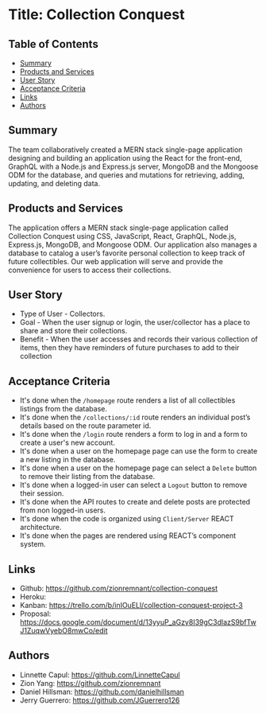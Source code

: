 # Title: Collection Conquest

## Table of Contents

- [Summary](#summary)
- [Products and Services](#products-and-services)
- [User Story](#user-story)
- [Acceptance Criteria](#acceptance-criteria)
- [Links](#links)
- [Authors](#authors)

## Summary

The team collaboratively created a MERN stack single-page application designing and building an application using the React for the front-end, GraphQL with a Node.js and Express.js server, MongoDB and the Mongoose ODM for the database, and queries and mutations for retrieving, adding, updating, and deleting data.

## Products and Services

The application offers a MERN stack single-page application called Collection Conquest using CSS, JavaScript, React, GraphQL, Node.js, Express.js, MongoDB, and Mongoose ODM. Our application also manages a database to catalog a user’s favorite personal collection to keep track of future collectibles. Our web application will serve and provide the convenience for users to access their collections.

## User Story

- Type of User - Collectors.
- Goal - When the user signup or login, the user/collector has a place to share and store their collections.
- Benefit - When the user accesses and records their various collection of items, then they have reminders of future purchases to add to their collection

## Acceptance Criteria

- It's done when the `/homepage` route renders a list of all collectibles listings from the database.
- It's done when the `/collections/:id` route renders an individual post’s details based on the route parameter id.
- It's done when the `/login` route renders a form to log in and a form to create a user's new account.
- It's done when a user on the homepage page can use the form to create a new listing in the database.
- It's done when a user on the homepage page can select a `Delete` button to remove their listing from the database.
- It's done when a logged-in user can select a `Logout` button to remove their session.
- It's done when the API routes to create and delete posts are protected from non logged-in users.
- It's done when the code is organized using `Client/Server` REACT architecture.
- It's done when the pages are rendered using REACT’s component system.

## Links

- Github: https://github.com/zionremnant/collection-conquest
- Heroku:
- Kanban: https://trello.com/b/inIOuELl/collection-conquest-project-3
- Proposal: https://docs.google.com/document/d/13yyuP_aGzy8I39gC3dlazS9bfTwJ1ZuqwVyebO8mwCo/edit

## Authors

- Linnette Capul: https://github.com/LinnetteCapul
- Zion Yang: https://github.com/zionremnant
- Daniel Hillsman: https://github.com/danielhillsman
- Jerry Guerrero: https://github.com/JGuerrero126
